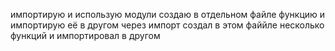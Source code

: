 импортирую и использую модули
создаю в отдельном файле функцию и импортирую её в другом через импорт
создал в этом файйле несколько функций и импортировал в другом
